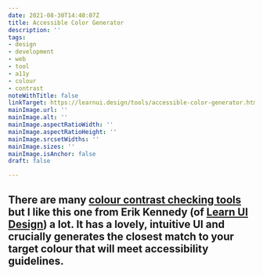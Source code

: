 ```yaml
---
date: 2021-08-30T14:40:07Z
title: Accessible Color Generator
description: ''
tags:
- design
- development
- web
- tool
- a11y
- colour
- contrast
noteWithTitle: false
linkTarget: https://learnui.design/tools/accessible-color-generator.html
mainImage.url: ''
mainImage.alt: ''
mainImage.aspectRatioWidth: ''
mainImage.aspectRatioHeight: ''
mainImage.srcsetWidths: ''
mainImage.sizes: ''
mainImage.isAnchor: false
draft: false

---
```

There are many [colour contrast checking tools](https://fuzzylogic.me/tags/contrast/) but I like this one from Erik Kennedy (of [Learn UI Design](https://learnui.design/)) a lot. It has a lovely, intuitive UI and crucially generates the closest match to your target colour that will meet accessibility guidelines.
---
